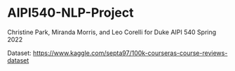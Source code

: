 # AIPI540-NLP-Project
Christine Park, Miranda Morris, and Leo Corelli for Duke AIPI 540 Spring 2022

Dataset: https://www.kaggle.com/septa97/100k-courseras-course-reviews-dataset
